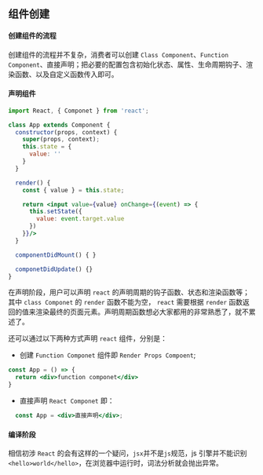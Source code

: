 ## 组件创建

#### 创建组件的流程

创建组件的流程并不复杂，消费者可以创建 `Class Component`、`Function Component`、直接声明；把必要的配置包含初始化状态、属性、生命周期钩子、渲染函数、以及自定义函数传入即可。

#### 声明组件

```jsx
import React, { Componet } from 'react';

class App extends Component {
  constructor(props, context) {
    super(props, context);
    this.state = {
      value: ''
    }
  }

  render() {
    const { value } = this.state;

    return <input value={value} onChange={(event) => {
      this.setState({
        value: event.target.value
      })
    }}/>
  }

  componentDidMount() { }

  componetDidUpdate() {}
}

```

在声明阶段，用户可以声明 `react` 的声明周期的钩子函数、状态和渲染函数等；其中 `class Componet` 的 `render` 函数不能为空， `react` 需要根据 `render` 函数返回的值来渲染最终的页面元素。声明周期函数想必大家都用的非常熟悉了，就不累述了。

还可以通过以下两种方式声明 `react` 组件，分别是：

* 创建 `Function Componet` 组件即 `Render Props Compoent`;
```jsx
const App = () => {
  return <div>function componet</div>
}
```
* 直接声明 `React Componet` 即：
```jsx
  const App = <div>直接声明</div>;
```


#### 编译阶段

相信初涉 `React` 的会有这样的一个疑问，`jsx`并不是`js`规范，js 引擎并不能识别 `<hello>world</hello>`，在浏览器中运行时，词法分析就会抛出异常。 
